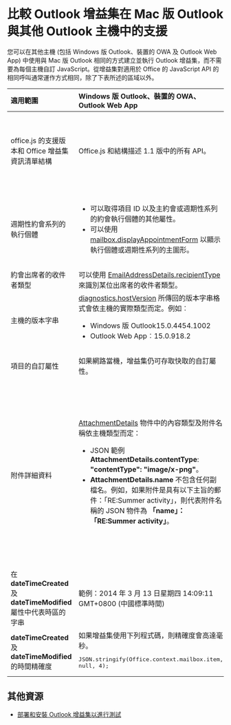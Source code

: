 
# <a name="compare-outlook-add-in-support-in-outlook-for-mac-with-other-outlook-hosts"></a>比較 Outlook 增益集在 Mac 版 Outlook 與其他 Outlook 主機中的支援

您可以在其他主機 (包括 Windows 版 Outlook、裝置的 OWA 及 Outlook Web App) 中使用與 Mac 版 Outlook 相同的方式建立並執行 Outlook 增益集，而不需要為每個主機自訂 JavaScript。從增益集對適用於 Office 的 JavaScript API 的相同呼叫通常運作方式相同，除了下表所述的區域以外。

|**適用範圍**|**Windows 版 Outlook、裝置的 OWA、Outlook Web App**|**Outlook for Mac**|
|:-----|:-----|:-----|
|office.js 的支援版本和 Office 增益集資訊清單結構|Office.js 和結構描述 1.1 版中的所有 API。|<ul><li>支援需求集合 1.0、1.1、1.2、1.3 及 1.4</li><li>結構描述 1.1 版。</li></ul>**附註：**Mac 版 Outlook 不支援儲存會議。從撰寫模式的會議呼叫時，`saveAsync` 方法將會失敗。 |
|週期性約會系列的執行個體|<ul><li>可以取得項目 ID 以及主約會或週期性系列的約會執行個體的其他屬性。 </li><li>可以使用 [mailbox.displayAppointmentForm](../../reference/outlook/Office.context.mailbox.md#displayappointmentformitemid) 以顯示執行個體或週期性系列的主圖形。</li></ul>|<ul><li>可以取得項目 ID 及主約會的其他屬性，但無法取得週期性系列執行個體的屬性。</li><li>可以顯示週期性系列的主約會。若沒有項目 ID，無法顯示週期性系列的執行個體。</li></ul>|
|約會出席者的收件者類型|可以使用 [EmailAddressDetails.recipientType](../../reference/outlook/simple-types.md) 來識別某位出席者的收件者類型。|**EmailAddressDetails.recipientType** 會針對約會出席者傳回**未定義**。|
|主機的版本字串 |[diagnostics.hostVersion](../../reference/outlook/Office.context.mailbox.diagnostics.md) 所傳回的版本字串格式會依主機的實際類型而定。例如︰<ul><li>Windows 版 Outlook15.0.4454.1002</li><li>Outlook Web App︰15.0.918.2</li></ul>|在 Mac 版 Outlook 上由 **Diagnostics.hostVersion** 所傳回的版本字串範例：15.0 (140325)|
|項目的自訂屬性|如果網路當機，增益集仍可存取快取的自訂屬性。|因為 Mac 版 Outlook 不會快取自定屬性，如果網路連線中斷，增益集就不能存取它們。|
|附件詳細資料|[AttachmentDetails](../../reference/outlook/Office.context.mailbox.md) 物件中的內容類型及附件名稱依主機類型而定：<ul><li>JSON 範例 <b>AttachmentDetails.contentType</b>: <b>"contentType": "image/x-png"</b>。 </li><li><b>AttachmentDetails.name</b> 不包含任何副檔名。例如，如果附件是具有以下主旨的郵件：「RE:Summer activity」，則代表附件名稱的 JSON 物件為 <b>「name」：「RE:Summer activity」</b>。</li></ul>|<ul><li>JSON 範例 <b>AttachmentDetails.contentType</b>: <b>"contentType": "image/png"</b></li><li><b>AttachmentDetails.name</b> 一律包含副檔名。郵件項目的附件具有 .eml 副檔名，而約會具有 .ics 副檔名。例如，如果附件為具有以下主旨的電子郵件：「RE:Summer activity」，則代表附件名稱的 JSON 物件為 <b>「name」：「RE:Summer activity.eml」</b>。<p>**附註：**如果以程式設計方式附加了沒有副檔名的檔案 (例如透過增益集)，則 **AttachmentDetails.name** 不會將副檔名包含做為檔名的一部份。</p></li></ul> |
|在 **dateTimeCreated** 及 **dateTimeModified** 屬性中代表時區的字串|範例：2014 年 3 月 13 日星期四 14:09:11 GMT+0800 (中國標準時間)|範例：2014 年 3 月 13 日星期四 14:09:11 GMT+0800 (CST)|
|**dateTimeCreated** 及 **dateTimeModified** 的時間精確度|如果增益集使用下列程式碼，則精確度會高達毫秒。<br/><pre lang="javascript">JSON.stringify(Office.context.mailbox.item, null, 4);</pre>|精確度最高僅達秒。|

## <a name="additional-resources"></a>其他資源



- [部署和安裝 Outlook 增益集以進行測試](../outlook/testing-and-tips.md)
    
